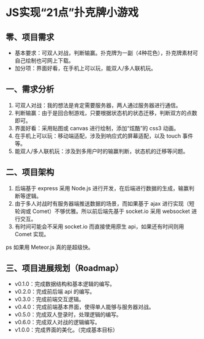 # JS实现“21点”扑克牌小游戏
## 零、项目需求
* 基本要求：可双人对战，判断输赢。扑克牌为一副（4种花色），扑克牌素材可自己绘制也可网上下载。
* 加分项：界面好看，在手机上可以玩，能双人/多人联机玩。

## 一、需求分析
1. 可双人对战：我的想法是肯定需要服务器，两人通过服务器进行通信。
2. 判断输赢：由于是回合制游戏，只要根据状态机的状态迁移，判断双方的点数即可。
3. 界面好看：采用贴图或 canvas 进行绘制，添加“炫酷”的 css3 动画。
4. 在手机上可以玩：移动端适配，涉及到响应式的屏幕适配，以及 touch 事件等。
5. 能双人/多人联机玩：涉及到多用户时的输赢判断，状态机的迁移等问题。

## 二、项目架构
1. 后端基于 express 采用 Node.js 进行开发，在后端进行数据的生成，输赢判断等逻辑。
2. 由于多人对战时有服务器端推送数据的场景，而如果基于 ajax 进行实现（短轮询或 Comet）不够优雅。所以前后端先基于 socket.io 采用 websocket 进行交互。
3. 有时间可能会不采用 socket.io 而直接使用原生 api，如果还有时间则用 Comet 实现。

ps 如果用 Meteor.js 真的是超级快。

## 三、项目进展规划（Roadmap）
* v0.1.0：完成数据结构和基本逻辑的编写。
* v0.2.0：完成前后端 api 的编写。
* v0.3.0：完成前端交互逻辑。
* v0.4.0：完成前端基本界面，使得单人能够与服务器对战。
* v0.5.0：完成双人登录时，处理逻辑的编写。
* v0.6.0：完成双人对战的逻辑编写。
* v1.0.0：完成界面的美化。（完成基本目标）

